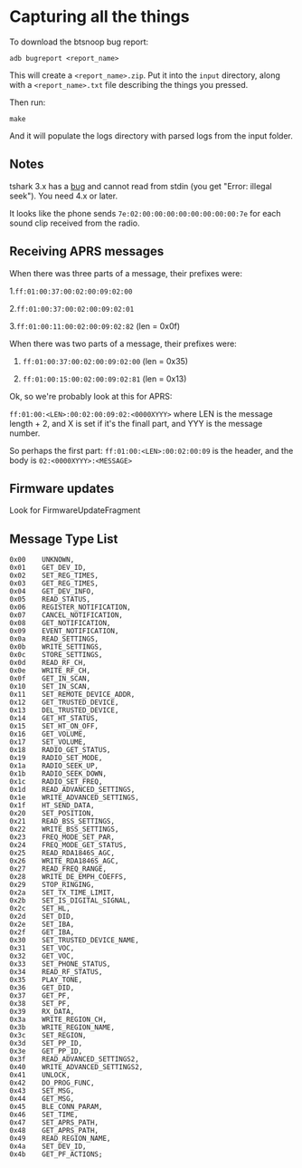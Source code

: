# Capturing all the things

To download the btsnoop bug report:

```
adb bugreport <report_name>
```

This will create a `<report_name>.zip`. Put it into the `input` directory, along
with a `<report_name>.txt` file describing the things you pressed.

Then run:

```
make
```

And it will populate the logs directory with parsed logs from the input folder.

## Notes

tshark 3.x has a [bug](https://gitlab.com/wireshark/wireshark/-/issues/2234) and
cannot read from stdin (you get "Error: illegal seek"). You need 4.x or later.

It looks like the phone sends `7e:02:00:00:00:00:00:00:00:00:7e` for each sound
clip received from the radio.

## Receiving APRS messages

When there was three parts of a message, their prefixes were:

1.`ff:01:00:37:00:02:00:09:02:00`

2.`ff:01:00:37:00:02:00:09:02:01`

3.`ff:01:00:11:00:02:00:09:02:82` (len = 0x0f)

When there was two parts of a message, their prefixes were:

1. `ff:01:00:37:00:02:00:09:02:00` (len = 0x35)

2. `ff:01:00:15:00:02:00:09:02:81` (len = 0x13)

Ok, so we're probably look at this for APRS:

`ff:01:00:<LEN>:00:02:00:09:02:<0000XYYY>` where LEN is the message length + 2,
and X is set if it's the finall part, and YYY is the message number.

So perhaps the first part: `ff:01:00:<LEN>:00:02:00:09` is the header, and the
body is `02:<0000XYYY>:<MESSAGE>`

## Firmware updates

Look for FirmwareUpdateFragment

## Message Type List

```
0x00    UNKNOWN,
0x01    GET_DEV_ID,
0x02    SET_REG_TIMES,
0x03    GET_REG_TIMES,
0x04    GET_DEV_INFO,
0x05    READ_STATUS,
0x06    REGISTER_NOTIFICATION,
0x07    CANCEL_NOTIFICATION,
0x08    GET_NOTIFICATION,
0x09    EVENT_NOTIFICATION,
0x0a    READ_SETTINGS,
0x0b    WRITE_SETTINGS,
0x0c    STORE_SETTINGS,
0x0d    READ_RF_CH,
0x0e    WRITE_RF_CH,
0x0f    GET_IN_SCAN,
0x10    SET_IN_SCAN,
0x11    SET_REMOTE_DEVICE_ADDR,
0x12    GET_TRUSTED_DEVICE,
0x13    DEL_TRUSTED_DEVICE,
0x14    GET_HT_STATUS,
0x15    SET_HT_ON_OFF,
0x16    GET_VOLUME,
0x17    SET_VOLUME,
0x18    RADIO_GET_STATUS,
0x19    RADIO_SET_MODE,
0x1a    RADIO_SEEK_UP,
0x1b    RADIO_SEEK_DOWN,
0x1c    RADIO_SET_FREQ,
0x1d    READ_ADVANCED_SETTINGS,
0x1e    WRITE_ADVANCED_SETTINGS,
0x1f    HT_SEND_DATA,
0x20    SET_POSITION,
0x21    READ_BSS_SETTINGS,
0x22    WRITE_BSS_SETTINGS,
0x23    FREQ_MODE_SET_PAR,
0x24    FREQ_MODE_GET_STATUS,
0x25    READ_RDA1846S_AGC,
0x26    WRITE_RDA1846S_AGC,
0x27    READ_FREQ_RANGE,
0x28    WRITE_DE_EMPH_COEFFS,
0x29    STOP_RINGING,
0x2a    SET_TX_TIME_LIMIT,
0x2b    SET_IS_DIGITAL_SIGNAL,
0x2c    SET_HL,
0x2d    SET_DID,
0x2e    SET_IBA,
0x2f    GET_IBA,
0x30    SET_TRUSTED_DEVICE_NAME,
0x31    SET_VOC,
0x32    GET_VOC,
0x33    SET_PHONE_STATUS,
0x34    READ_RF_STATUS,
0x35    PLAY_TONE,
0x36    GET_DID,
0x37    GET_PF,
0x38    SET_PF,
0x39    RX_DATA,
0x3a    WRITE_REGION_CH,
0x3b    WRITE_REGION_NAME,
0x3c    SET_REGION,
0x3d    SET_PP_ID,
0x3e    GET_PP_ID,
0x3f    READ_ADVANCED_SETTINGS2,
0x40    WRITE_ADVANCED_SETTINGS2,
0x41    UNLOCK,
0x42    DO_PROG_FUNC,
0x43    SET_MSG,
0x44    GET_MSG,
0x45    BLE_CONN_PARAM,
0x46    SET_TIME,
0x47    SET_APRS_PATH,
0x48    GET_APRS_PATH,
0x49    READ_REGION_NAME,
0x4a    SET_DEV_ID,
0x4b    GET_PF_ACTIONS;
```
